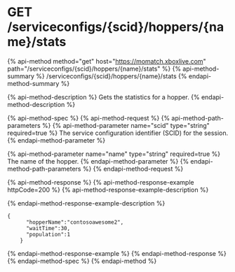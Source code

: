 # GET /serviceconfigs/{scid}/hoppers/{name}/stats

{% api-method method="get" host="https://momatch.xboxlive.com" path="/serviceconfigs/{scid}/hoppers/{name}/stats" %}
{% api-method-summary %}
/serviceconfigs/{scid}/hoppers/{name}/stats
{% endapi-method-summary %}

{% api-method-description %}
Gets the statistics for a hopper.
{% endapi-method-description %}

{% api-method-spec %}
{% api-method-request %}
{% api-method-path-parameters %}
{% api-method-parameter name="scid" type="string" required=true %}
The service configuration identifier \(SCID\) for the session.
{% endapi-method-parameter %}

{% api-method-parameter name="name" type="string" required=true %}
The name of the hopper.
{% endapi-method-parameter %}
{% endapi-method-path-parameters %}
{% endapi-method-request %}

{% api-method-response %}
{% api-method-response-example httpCode=200 %}
{% api-method-response-example-description %}

{% endapi-method-response-example-description %}

```text
{
      "hopperName":"contosoawesome2",
      "waitTime":30,
      "population":1
    }
```
{% endapi-method-response-example %}
{% endapi-method-response %}
{% endapi-method-spec %}
{% endapi-method %}

